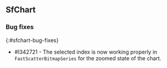 ## SfChart

### Bug fixes
{:#sfchart-bug-fixes}

* \#I342721 - The selected index is now working properly in `FastScatterBitmapSeries` for the zoomed state of the chart. 
